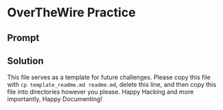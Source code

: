 # OverTheWire Practice

## Prompt

## Solution

This file serves as a template for future challenges. Please copy this file with `cp template_readme.md readme.md`, delete this line, and then copy this file into directories however you please. Happy Hacking and more importantly, Happy Documenting!

